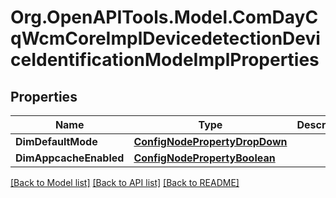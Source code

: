 # Org.OpenAPITools.Model.ComDayCqWcmCoreImplDevicedetectionDeviceIdentificationModeImplProperties
## Properties

Name | Type | Description | Notes
------------ | ------------- | ------------- | -------------
**DimDefaultMode** | [**ConfigNodePropertyDropDown**](ConfigNodePropertyDropDown.md) |  | [optional] 
**DimAppcacheEnabled** | [**ConfigNodePropertyBoolean**](ConfigNodePropertyBoolean.md) |  | [optional] 

[[Back to Model list]](../README.md#documentation-for-models) [[Back to API list]](../README.md#documentation-for-api-endpoints) [[Back to README]](../README.md)


